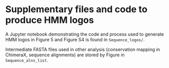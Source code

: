 # Supplementary files and code to produce HMM logos  

A Jupyter notebook demonstrating the code and process used to generate HMM logos in Figure 5 and Figure S4 is found in `Sequence_logos/`.  

Intermediate FASTA files used in other analysis (conservation mapping in ChimeraX, sequence alignments) are stored by Figure in `Sequence_alns_list`. 
